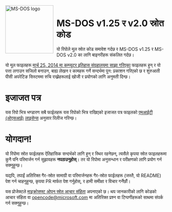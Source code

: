 <img width="150" height="150" align="left" style="float: left; margin: 0 10px 0 0;" alt="MS-DOS logo" src="https://github.com/Microsoft/MS-DOS/blob/master/msdos-logo.png">   

# MS-DOS v1.25 र v2.0 स्रोत कोड
यो रिपोले मूल स्रोत कोड समावेश गर्दछ र MS-DOS v1.25 र MS-DOS v2.0 का लागि बाइनरीहरू संकलित गर्दछ।

यो मूल फाइलहरू [मार्च 25, 2014 मा कम्प्यूटर इतिहास संग्रहालयमा साझा गरिएका](http://www.computerhistory.org/atchm/microsoft-ms-dos-early-source-code/) फाइलहरू हुन् र यो पत्ता लगाउन सजिलो बनाउन, बाह्य लेखन र कामहरू गर्ने सन्दर्भमा पुन: प्रकाशन गरिएको छ र शुरुआती पीसी अपरेटिङ सिस्टममा रुचि राख्नेहरूलाई खोजी र प्रयोगको लागि अनुमती दिन्छ। 

# इजाजत पत्र
यस रिपो भित्र भण्डारण सबै फाईलहरू यस रिपोको भित्र राखिएको इजाजत पत्र फाइलको [एमआईटी (ओएसआई)](https://en.wikipedia.org/wiki/MIT_License) [लाइसेन्स](https://github.com/Microsoft/MS-DOS/blob/master/LICENSE.md) अनुसार रिलीज गरिन्छ।

# योगदान!
यो रिपोमा स्रोत फाईलहरू ऐतिहासिक सन्दर्भको लागि हुन् र स्थिर रहनेछन्, त्यसैले कृपया स्रोत फाइलहरूमा कुनै पनि परिमार्जन गर्न सुझावहरू **नपठाउनुहोस्**। तर यो रिपोमा अनुसन्धान र परीक्षणको लागि प्रयोग गर्न सक्नुहुन्छ। 

यद्यपि, तपाईं अतिरिक्त गैर-स्रोत सामाग्री वा परिमार्जनहरू गैर-स्रोत फाईलहरू (जस्तै, यो README) पेश गर्न चाहनुहुन्छ, कृपया PR मार्फत पेश गर्नुहोस्, र हामी समीक्षा र विचार गर्नेछौं।

यस प्रोजेक्टले [माइक्रोसफ्ट ओपन स्रोत आचार संहिता](https://opensource.microsoft.com/codeofconduct/) अपनाएको छ। थप जानकारीको लागि कोडको आचार संहिता वा [opencode@microsoft.com](mailto:opencode@microsoft.com) मा अतिरिक्त प्रश्न वा टिप्पणीहरूको साथमा  संपर्क गर्न सक्नुहुन्छ। 
